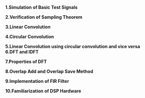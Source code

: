 **1.Simulation of Basic Test Signals**                                                                                                                              
   		
**2.Verification of Sampling Theorem**                                                                                                                             
   		
**3.Linear Convolution**		                                                                                                                             
   		
**4.Circular Convolution**                                                                                                                             
   				
**5.Linear Convolution using circular convolution and vice versa**	                                                                                                                                			
**6.DFT and IDFT**		                                                                                                                             
   		
**7.Properties of DFT**	                                                                                                                             
   		
**8.Overlap Add and Overlap Save Method**		                                                                                                                      
                                                                                                                                                                                                                                                                                                                        
**9.Implementation of FIR Filter**	                                                                                                                             
   			
**10.Familiarization of DSP Hardware**
